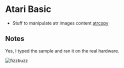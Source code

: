 Atari Basic
===========

* Stuff to manipulate atr images content [atrcopy](https://github.com/robmcmullen/atrcopy "atrcopy@github")

Notes
-----
Yes, I typed the sample and ran it on the real hardware. 
 
![fizzbuzz](fizzbuzz.gif)
